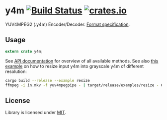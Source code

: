 # y4m [![Build Status](https://travis-ci.org/PistonDevelopers/y4m.png?branch=master)](https://travis-ci.org/PistonDevelopers/y4m) [![crates.io](https://img.shields.io/crates/v/y4m.svg)](https://crates.io/crates/y4m)

YUV4MPEG2 (.y4m) Encoder/Decoder. [Format specification](http://wiki.multimedia.cx/index.php?title=YUV4MPEG2).

## Usage

```rust
extern crate y4m;
```

See [API documentation](http://docs.piston.rs/y4m/y4m/) for overview of all available methods. See also [this example](examples/resize.rs) on how to resize input y4m into grayscale y4m of different resolution:

```bash
cargo build --release --example resize
ffmpeg -i in.mkv -f yuv4mpegpipe - | target/release/examples/resize - 640x360 - | mpv -
```

## License

Library is licensed under [MIT](LICENSE).
